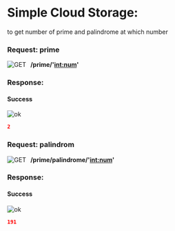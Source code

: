 # Simple Cloud Storage:
to get number of prime and palindrome at which number 
### Request: prime
![GET](https://badgen.net/badge/Method/GET/yellow)<span style="padding:10px">**/prime/'<int:num>'**</span>
### Response:
#### Success 
![ok](https://badgen.net/badge/Method/OK/green)
```json
2
```

### Request: palindrom
![GET](https://badgen.net/badge/Method/GET/yellow)<span style="padding:10px">**/prime/palindrome/'<int:num>'**</span>
### Response:
#### Success 
![ok](https://badgen.net/badge/Method/OK/green)
```json
191
```